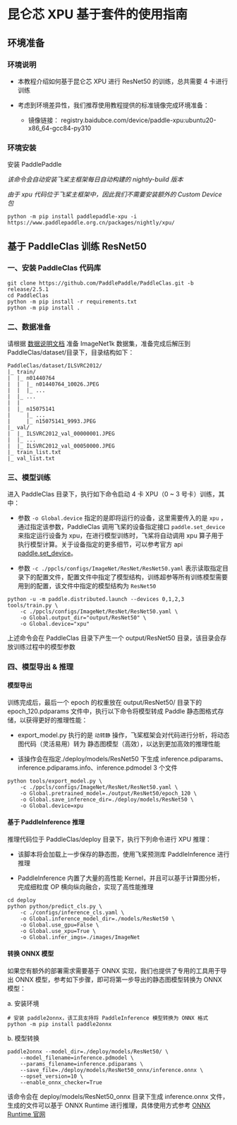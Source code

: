 # 昆仑芯 XPU 基于套件的使用指南

## 环境准备

### 环境说明

* 本教程介绍如何基于昆仑芯 XPU 进行 ResNet50 的训练，总共需要 4 卡进行训练

* 考虑到环境差异性，我们推荐使用教程提供的标准镜像完成环境准备：

  * 镜像链接： registry.baidubce.com/device/paddle-xpu:ubuntu20-x86_64-gcc84-py310

### 环境安装

安装 PaddlePaddle

*该命令会自动安装飞桨主框架每日自动构建的 nightly-build 版本*

*由于 xpu 代码位于飞桨主框架中，因此我们不需要安装额外的 Custom Device 包*

```shell
python -m pip install paddlepaddle-xpu -i https://www.paddlepaddle.org.cn/packages/nightly/xpu/
```

## 基于 PaddleClas 训练 ResNet50

### 一、安装 PaddleClas 代码库

```shell
git clone https://github.com/PaddlePaddle/PaddleClas.git -b release/2.5.1
cd PaddleClas
python -m pip install -r requirements.txt
python -m pip install .
```

### 二、数据准备

请根据 [数据说明文档](https://github.com/PaddlePaddle/PaddleClas/blob/release/2.5.1/docs/zh_CN/models/ImageNet1k/ResNet.md#32-%E6%95%B0%E6%8D%AE%E5%87%86%E5%A4%87) 准备 ImageNet1k 数据集，准备完成后解压到 PaddleClas/dataset/目录下，目录结构如下：

```
PaddleClas/dataset/ILSVRC2012/
|_ train/
|  |_ n01440764
|  |  |_ n01440764_10026.JPEG
|  |  |_ ...
|  |_ ...
|  |
|  |_ n15075141
|     |_ ...
|     |_ n15075141_9993.JPEG
|_ val/
|  |_ ILSVRC2012_val_00000001.JPEG
|  |_ ...
|  |_ ILSVRC2012_val_00050000.JPEG
|_ train_list.txt
|_ val_list.txt
```

### 三、模型训练

进入 PaddleClas 目录下，执行如下命令启动 4 卡 XPU（0 ~ 3 号卡）训练，其中：

* 参数 `-o Global.device` 指定的是即将运行的设备，这里需要传入的是 `xpu` ，通过指定该参数，PaddleClas 调用飞桨的设备指定接口 `paddle.set_device` 来指定运行设备为 xpu，在进行模型训练时，飞桨将自动调用 xpu 算子用于执行模型计算。关于设备指定的更多细节，可以参考官方 api [paddle.set_device](https://www.paddlepaddle.org.cn/documentation/docs/zh/api/paddle/device/set_device_cn.html#set-device)。

* 参数 `-c ./ppcls/configs/ImageNet/ResNet/ResNet50.yaml` 表示读取指定目录下的配置文件，配置文件中指定了模型结构，训练超参等所有训练模型需要用到的配置，该文件中指定的模型结构为 `ResNet50`

```shell
python -u -m paddle.distributed.launch --devices 0,1,2,3 tools/train.py \
    -c ./ppcls/configs/ImageNet/ResNet/ResNet50.yaml \
    -o Global.output_dir="output/ResNet50" \
    -o Global.device="xpu"
```

上述命令会在 PaddleClas 目录下产生一个 output/ResNet50 目录，该目录会存放训练过程中的模型参数

### 四、模型导出 & 推理

#### 模型导出

训练完成后，最后一个 epoch 的权重放在 output/ResNet50/ 目录下的 epoch_120.pdparams 文件中，执行以下命令将模型转成 Paddle 静态图格式存储，以获得更好的推理性能：

* export_model.py 执行的是 `动转静` 操作，飞桨框架会对代码进行分析，将动态图代码（灵活易用）转为 静态图模型（高效），以达到更加高效的推理性能

* 该操作会在指定./deploy/models/ResNet50 下生成 inference.pdiparams、inference.pdiparams.info、inference.pdmodel 3 个文件

```shell
python tools/export_model.py \
    -c ./ppcls/configs/ImageNet/ResNet/ResNet50.yaml \
    -o Global.pretrained_model=./output/ResNet50/epoch_120 \
    -o Global.save_inference_dir=./deploy/models/ResNet50 \
    -o Global.device=xpu
```

#### 基于 PaddleInference 推理

推理代码位于 PaddleClas/deploy 目录下，执行下列命令进行 XPU 推理：

* 该脚本将会加载上一步保存的静态图，使用飞桨预测库 PaddleInference 进行推理

* PaddleInference 内置了大量的高性能 Kernel，并且可以基于计算图分析，完成细粒度 OP 横向纵向融合，实现了高性能推理

```shell
cd deploy
python python/predict_cls.py \
    -c ./configs/inference_cls.yaml \
    -o Global.inference_model_dir=./models/ResNet50 \
    -o Global.use_gpu=False \
    -o Global.use_xpu=True \
    -o Global.infer_imgs=./images/ImageNet
```

#### 转换 ONNX 模型

如果您有额外的部署需求需要基于 ONNX 实现，我们也提供了专用的工具用于导出 ONNX 模型，参考如下步骤，即可将第一步导出的静态图模型转换为 ONNX 模型：

a. 安装环境

```shell
# 安装 paddle2onnx，该工具支持将 PaddleInference 模型转换为 ONNX 格式
python -m pip install paddle2onnx
```

b. 模型转换

```shell
paddle2onnx --model_dir=./deploy/models/ResNet50/ \
    --model_filename=inference.pdmodel \
    --params_filename=inference.pdiparams \
    --save_file=./deploy/models/ResNet50_onnx/inference.onnx \
    --opset_version=10 \
    --enable_onnx_checker=True
```

该命令会在 deploy/models/ResNet50_onnx 目录下生成 inference.onnx 文件，生成的文件可以基于 ONNX Runtime 进行推理，具体使用方式参考 [ONNX Runtime 官网](https://onnxruntime.ai/)

